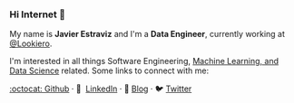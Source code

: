 ### Hi Internet 🖖

My name is **Javier Estraviz** and I'm a **Data Engineer**, currently working at [@Lookiero](https://lookiero.com/). 

I'm interested in all things Software Engineering, [Machine Learning, and Data Science](https://github.com/estraviz/data-science-roadmap) related. Some links to connect with me:

[:octocat: Github](https://github.com/estraviz/) · <span class="emoji">💼 &nbsp;</span>[LinkedIn](https://www.linkedin.com/in/javierestraviz/) · <span class="emoji">🚀&nbsp;</span>[Blog](https://estraviz.github.io/) · <span class="emoji">🐦&nbsp;</span>[Twitter](https://twitter.com/estraviz)
